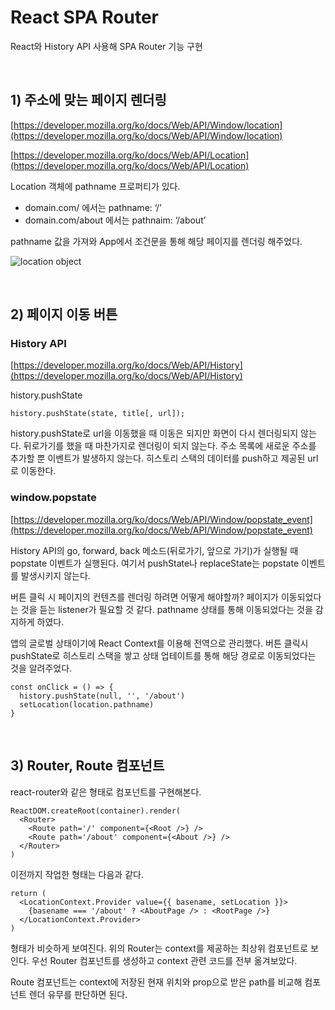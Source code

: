 # React SPA Router

React와 History API 사용해 SPA Router 기능 구현

<br>

## 1) 주소에 맞는 페이지 렌더링

[https://developer.mozilla.org/ko/docs/Web/API/Window/location](https://developer.mozilla.org/ko/docs/Web/API/Window/location)

[https://developer.mozilla.org/ko/docs/Web/API/Location](https://developer.mozilla.org/ko/docs/Web/API/Location)

Location 객체에 pathname 프로퍼티가 있다.

- domain.com/ 에서는 pathname: ‘/’
- domain.com/about 에서는 pathnaim: ‘/about’

pathname 값을 가져와 App에서 조건문을 통해 해당 페이지를 렌더링 해주었다.

![location object](https://user-images.githubusercontent.com/78616893/194302602-ced66484-b42a-4972-95ad-cc7d7e512a01.png)

<br>

## 2) 페이지 이동 버튼

### History API

[https://developer.mozilla.org/ko/docs/Web/API/History](https://developer.mozilla.org/ko/docs/Web/API/History)

history.pushState

```tsx
history.pushState(state, title[, url]);
```

history.pushState로 url을 이동했을 때 이동은 되지만 화면이 다시 렌더링되지 않는다. 뒤로가기를 했을 때 마찬가지로 렌더링이 되지 않는다. 주소 목록에 새로운 주소를 추가할 뿐 이벤트가 발생하지 않는다. 히스토리 스택의 데이터를 push하고 제공된 url로 이동한다.

### window.popstate

[https://developer.mozilla.org/ko/docs/Web/API/Window/popstate_event](https://developer.mozilla.org/ko/docs/Web/API/Window/popstate_event)

History API의 go, forward, back 메소드(뒤로가기, 앞으로 가기)가 실행될 때 popstate 이벤트가 실행된다. 여기서 pushState나 replaceState는 popstate 이벤트를 발생시키지 않는다.

버튼 클릭 시 페이지의 컨텐츠를 렌더링 하려면 어떻게 해야할까? 페이지가 이동되었다는 것을 듣는 listener가 필요할 것 같다. pathname 상태를 통해 이동되었다는 것을 감지하게 하였다.

앱의 글로벌 상태이기에 React Context를 이용해 전역으로 관리했다. 버튼 클릭시 pushState로 히스토리 스택을 쌓고 상태 업테이트를 통해 해당 경로로 이동되었다는 것을 알려주었다.

```tsx
const onClick = () => {
  history.pushState(null, '', '/about')
  setLocation(location.pathname)
}
```

<br>

## 3) Router, Route 컴포넌트

react-router와 같은 형태로 컴포넌트를 구현해본다.

```tsx
ReactDOM.createRoot(container).render(
  <Router>
    <Route path='/' component={<Root />} />
    <Route path='/about' component={<About />} />
  </Router>
)
```

이전까지 작업한 형태는 다음과 같다.

```tsx
return (
  <LocationContext.Provider value={{ basename, setLocation }}>
    {basename === '/about' ? <AboutPage /> : <RootPage />}
  </LocationContext.Provider>
)
```

형태가 비슷하게 보여진다. 위의 Router는 context를 제공하는 최상위 컴포넌트로 보인다. 우선 Router 컴포넌트를 생성하고 context 관련 코드를 전부 옮겨보았다.

Route 컴포넌트는 context에 저장된 현재 위치와 prop으로 받은 path를 비교해 컴포넌트 렌더 유무를 판단하면 된다.
